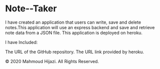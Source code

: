 # Note--Taker

I have created an application that users can write, save and delete notes.This application will use an express backend and save and retrieve note data from a JSON file.
This application is deployed on heroku.

I have Included:

The URL of the GitHub repository.
The URL link provided by heroku.

© 2020 Mahmoud Hijazi. All Rights Reserved.
